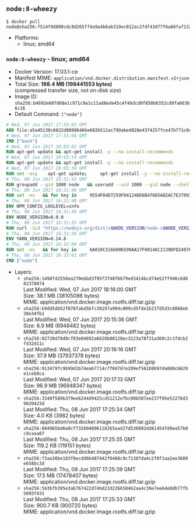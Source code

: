 ## `node:8-wheezy`

```console
$ docker pull node@sha256:f514f9d808cdc9d265ff4a9a4b6ab319ec012ac2fdf43d77f6a66faf132bb8a1
```

-	Platforms:
	-	linux; amd64

### `node:8-wheezy` - linux; amd64

-	Docker Version: 17.03.1-ce
-	Manifest MIME: `application/vnd.docker.distribution.manifest.v2+json`
-	Total Size: **198.4 MB (198441553 bytes)**  
	(compressed transfer size, not on-disk size)
-	Image ID: `sha256:b4692e607d68e1c971c9a1c11ad8ede45c4f4bdcd0f850b0352cd9fa66366c16`
-	Default Command: `["node"]`

```dockerfile
# Wed, 07 Jun 2017 17:55:03 GMT
ADD file:a5a45130c6822d80986466e602b511ac799abed828e4374257fce47b771c0ce6 in / 
# Wed, 07 Jun 2017 17:55:04 GMT
CMD ["bash"]
# Wed, 07 Jun 2017 20:03:02 GMT
RUN apt-get update && apt-get install -y --no-install-recommends 		ca-certificates 		curl 		wget 	&& rm -rf /var/lib/apt/lists/*
# Wed, 07 Jun 2017 20:03:54 GMT
RUN apt-get update && apt-get install -y --no-install-recommends 		bzr 		git 		mercurial 		openssh-client 		subversion 				procps 	&& rm -rf /var/lib/apt/lists/*
# Wed, 07 Jun 2017 20:05:34 GMT
RUN set -ex; 	apt-get update; 	apt-get install -y --no-install-recommends 		autoconf 		automake 		bzip2 		file 		g++ 		gcc 		imagemagick 		libbz2-dev 		libc6-dev 		libcurl4-openssl-dev 		libdb-dev 		libevent-dev 		libffi-dev 		libgdbm-dev 		libgeoip-dev 		libglib2.0-dev 		libjpeg-dev 		libkrb5-dev 		liblzma-dev 		libmagickcore-dev 		libmagickwand-dev 		libncurses-dev 		libpng-dev 		libpq-dev 		libreadline-dev 		libsqlite3-dev 		libssl-dev 		libtool 		libwebp-dev 		libxml2-dev 		libxslt-dev 		libyaml-dev 		make 		patch 		xz-utils 		zlib1g-dev 				$( 			if apt-cache show 'default-libmysqlclient-dev' 2>/dev/null | grep -q '^Version:'; then 				echo 'default-libmysqlclient-dev'; 			else 				echo 'libmysqlclient-dev'; 			fi 		) 	; 	rm -rf /var/lib/apt/lists/*
# Thu, 08 Jun 2017 16:31:43 GMT
RUN groupadd --gid 1000 node   && useradd --uid 1000 --gid node --shell /bin/bash --create-home node
# Thu, 08 Jun 2017 16:31:48 GMT
RUN set -ex   && for key in     9554F04D7259F04124DE6B476D5A82AC7E37093B     94AE36675C464D64BAFA68DD7434390BDBE9B9C5     FD3A5288F042B6850C66B31F09FE44734EB7990E     71DCFD284A79C3B38668286BC97EC7A07EDE3FC1     DD8F2338BAE7501E3DD5AC78C273792F7D83545D     B9AE9905FFD7803F25714661B63B535A4C206CA9     C4F0DFFF4E8C1A8236409D08E73BC641CC11F4C8     56730D5401028683275BD23C23EFEFE93C4CFFFE   ; do     gpg --keyserver pgp.mit.edu --recv-keys "$key" ||     gpg --keyserver keyserver.pgp.com --recv-keys "$key" ||     gpg --keyserver ha.pool.sks-keyservers.net --recv-keys "$key" ;   done
# Thu, 08 Jun 2017 16:31:48 GMT
ENV NPM_CONFIG_LOGLEVEL=info
# Thu, 08 Jun 2017 16:31:49 GMT
ENV NODE_VERSION=8.0.0
# Thu, 08 Jun 2017 16:31:55 GMT
RUN curl -SLO "https://nodejs.org/dist/v$NODE_VERSION/node-v$NODE_VERSION-linux-x64.tar.xz"   && curl -SLO --compressed "https://nodejs.org/dist/v$NODE_VERSION/SHASUMS256.txt.asc"   && gpg --batch --decrypt --output SHASUMS256.txt SHASUMS256.txt.asc   && grep " node-v$NODE_VERSION-linux-x64.tar.xz\$" SHASUMS256.txt | sha256sum -c -   && tar -xJf "node-v$NODE_VERSION-linux-x64.tar.xz" -C /usr/local --strip-components=1   && rm "node-v$NODE_VERSION-linux-x64.tar.xz" SHASUMS256.txt.asc SHASUMS256.txt   && ln -s /usr/local/bin/node /usr/local/bin/nodejs
# Thu, 08 Jun 2017 16:31:56 GMT
ENV YARN_VERSION=0.24.6
# Thu, 08 Jun 2017 16:32:00 GMT
RUN set -ex   && for key in     6A010C5166006599AA17F08146C2130DFD2497F5   ; do     gpg --keyserver pgp.mit.edu --recv-keys "$key" ||     gpg --keyserver keyserver.pgp.com --recv-keys "$key" ||     gpg --keyserver ha.pool.sks-keyservers.net --recv-keys "$key" ;   done   && curl -fSLO --compressed "https://yarnpkg.com/downloads/$YARN_VERSION/yarn-v$YARN_VERSION.tar.gz"   && curl -fSLO --compressed "https://yarnpkg.com/downloads/$YARN_VERSION/yarn-v$YARN_VERSION.tar.gz.asc"   && gpg --batch --verify yarn-v$YARN_VERSION.tar.gz.asc yarn-v$YARN_VERSION.tar.gz   && mkdir -p /opt/yarn   && tar -xzf yarn-v$YARN_VERSION.tar.gz -C /opt/yarn --strip-components=1   && ln -s /opt/yarn/bin/yarn /usr/local/bin/yarn   && ln -s /opt/yarn/bin/yarn /usr/local/bin/yarnpkg   && rm yarn-v$YARN_VERSION.tar.gz.asc yarn-v$YARN_VERSION.tar.gz
# Thu, 08 Jun 2017 16:32:01 GMT
CMD ["node"]
```

-	Layers:
	-	`sha256:1498fd2556ea270ebbd3f95f3f48f6679ed3414bcd74e52ff946c64682378074`  
		Last Modified: Wed, 07 Jun 2017 18:16:00 GMT  
		Size: 38.1 MB (38105086 bytes)  
		MIME: application/vnd.docker.image.rootfs.diff.tar.gzip
	-	`sha256:b9dd5db52f078fabd5bfc38197a904c009cd5fde1b237d5d3c8868eb30e34fb1`  
		Last Modified: Wed, 07 Jun 2017 20:15:36 GMT  
		Size: 6.9 MB (6948482 bytes)  
		MIME: application/vnd.docker.image.rootfs.diff.tar.gzip
	-	`sha256:02720d78d8cf03e04692a6628b08128ec3123a78f31a369c2c1fdcb2fd32d11c`  
		Last Modified: Wed, 07 Jun 2017 20:16:16 GMT  
		Size: 37.9 MB (37937378 bytes)  
		MIME: application/vnd.docker.image.rootfs.diff.tar.gzip
	-	`sha256:913479fc9b99d1b74ea67714c7f0d787e209ef561b9b97da088c6820e1ceb8ca`  
		Last Modified: Wed, 07 Jun 2017 20:17:13 GMT  
		Size: 96.9 MB (96948347 bytes)  
		MIME: application/vnd.docker.image.rootfs.diff.tar.gzip
	-	`sha256:3340f589b379ee6244d9425cd51212efbc00b507ee237f95e52278d39020423d`  
		Last Modified: Thu, 08 Jun 2017 17:25:34 GMT  
		Size: 4.0 KB (3982 bytes)  
		MIME: application/vnd.docker.image.rootfs.diff.tar.gzip
	-	`sha256:604965bd6e0cf732604896118265ead27d536092dd81454fd9ea57b0c9caaa07`  
		Last Modified: Thu, 08 Jun 2017 17:25:35 GMT  
		Size: 119.2 KB (119151 bytes)  
		MIME: application/vnd.docker.image.rootfs.diff.tar.gzip
	-	`sha256:f3aa30be183f8ecdd6b487442f0460c9c71307da4c2f0f1aa2ee3689e658bc3d`  
		Last Modified: Thu, 08 Jun 2017 17:25:39 GMT  
		Size: 17.5 MB (17478407 bytes)  
		MIME: application/vnd.docker.image.rootfs.diff.tar.gzip
	-	`sha256:593bfb395e3ab767422d74bd22d226658462aa4c30e7ee64e8db77fb5093f431`  
		Last Modified: Thu, 08 Jun 2017 17:25:33 GMT  
		Size: 900.7 KB (900720 bytes)  
		MIME: application/vnd.docker.image.rootfs.diff.tar.gzip
